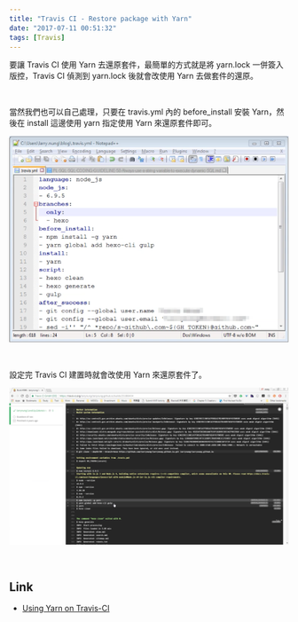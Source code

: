 ```yaml
---
title: "Travis CI - Restore package with Yarn"
date: "2017-07-11 00:51:32"
tags: [Travis]
---
```



要讓 Travis CI 使用 Yarn 去還原套件，最簡單的方式就是將 yarn.lock 一併簽入版控，Travis CI 偵測到 yarn.lock 後就會改使用 Yarn 去做套件的還原。  

<!-- More -->

<br/>


當然我們也可以自己處理，只要在 travis.yml 內的 before_install 安裝 Yarn，然後在 install 這邊使用 yarn 指定使用 Yarn 來還原套件即可。  

![1.png](1.png)

<br/>


設定完 Travis CI 建置時就會改使用 Yarn 來還原套件了。  

![2.png](2.png)

<br/>


Link
----
* [Using Yarn on Travis-CI](https://gist.github.com/ericelliott/070750b292583ac8849d0de93f68f7ce)
